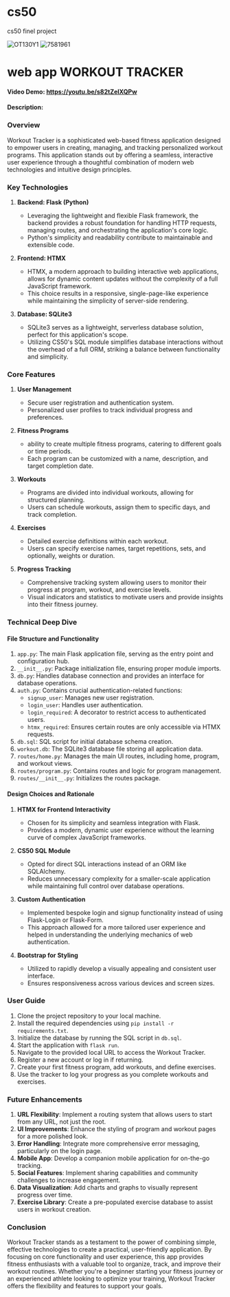 # cs50
cs50 finel project

![OT130Y1](https://github.com/user-attachments/assets/bd5fc357-5d2d-4587-ad17-66c3503f528b)
![7581961](https://github.com/user-attachments/assets/69d20ce0-a71c-40ef-88d7-c3700c60f44b)

# web app WORKOUT TRACKER
#### Video Demo:  <https://youtu.be/s82tZelXQPw>
#### Description:
### Overview
Workout Tracker is a sophisticated web-based fitness application designed to empower users in creating, managing, and tracking personalized workout programs. This application stands out by offering a seamless, interactive user experience through a thoughtful combination of modern web technologies and intuitive design principles.

### Key Technologies
1. **Backend: Flask (Python)**
   - Leveraging the lightweight and flexible Flask framework, the backend provides a robust foundation for handling HTTP requests, managing routes, and orchestrating the application's core logic.
   - Python's simplicity and readability contribute to maintainable and extensible code.

2. **Frontend: HTMX**
   - HTMX, a modern approach to building interactive web applications, allows for dynamic content updates without the complexity of a full JavaScript framework.
   - This choice results in a responsive, single-page-like experience while maintaining the simplicity of server-side rendering.

3. **Database: SQLite3**
   - SQLite3 serves as a lightweight, serverless database solution, perfect for this application's scope.
   - Utilizing CS50's SQL module simplifies database interactions without the overhead of a full ORM, striking a balance between functionality and simplicity.

### Core Features

1. **User Management**
   - Secure user registration and authentication system.
   - Personalized user profiles to track individual progress and preferences.

2. **Fitness Programs**
   - ability to create multiple fitness programs, catering to different goals or time periods.
   - Each program can be customized with a name, description, and target completion date.

3. **Workouts**
   - Programs are divided into individual workouts, allowing for structured planning.
   - Users can schedule workouts, assign them to specific days, and track completion.

4. **Exercises**
   - Detailed exercise definitions within each workout.
   - Users can specify exercise names, target repetitions, sets, and optionally, weights or duration.

5. **Progress Tracking**
   - Comprehensive tracking system allowing users to monitor their progress at program, workout, and exercise levels.
   - Visual indicators and statistics to motivate users and provide insights into their fitness journey.

### Technical Deep Dive

#### File Structure and Functionality
1. `app.py`: The main Flask application file, serving as the entry point and configuration hub.
2. `__init__.py`: Package initialization file, ensuring proper module imports.
3. `db.py`: Handles database connection and provides an interface for database operations.
4. `auth.py`: Contains crucial authentication-related functions:
   - `signup_user`: Manages new user registration.
   - `login_user`: Handles user authentication.
   - `login_required`: A decorator to restrict access to authenticated users.
   - `htmx_required`: Ensures certain routes are only accessible via HTMX requests.
5. `db.sql`: SQL script for initial database schema creation.
6. `workout.db`: The SQLite3 database file storing all application data.
7. `routes/home.py`: Manages the main UI routes, including home, program, and workout views.
8. `routes/program.py`: Contains routes and logic for program management.
9. `routes/__init__.py`: Initializes the routes package.

#### Design Choices and Rationale
1. **HTMX for Frontend Interactivity**
   - Chosen for its simplicity and seamless integration with Flask.
   - Provides a modern, dynamic user experience without the learning curve of complex JavaScript frameworks.

2. **CS50 SQL Module**
   - Opted for direct SQL interactions instead of an ORM like SQLAlchemy.
   - Reduces unnecessary complexity for a smaller-scale application while maintaining full control over database operations.

3. **Custom Authentication**
   - Implemented bespoke login and signup functionality instead of using Flask-Login or Flask-Form.
   - This approach allowed for a more tailored user experience and helped in understanding the underlying mechanics of web authentication.

4. **Bootstrap for Styling**
   - Utilized to rapidly develop a visually appealing and consistent user interface.
   - Ensures responsiveness across various devices and screen sizes.

### User Guide
1. Clone the project repository to your local machine.
2. Install the required dependencies using `pip install -r requirements.txt`.
3. Initialize the database by running the SQL script in `db.sql`.
4. Start the application with `flask run`.
5. Navigate to the provided local URL to access the Workout Tracker.
6. Register a new account or log in if returning.
7. Create your first fitness program, add workouts, and define exercises.
8. Use the tracker to log your progress as you complete workouts and exercises.

### Future Enhancements
1. **URL Flexibility**: Implement a routing system that allows users to start from any URL, not just the root.
2. **UI Improvements**: Enhance the styling of program and workout pages for a more polished look.
3. **Error Handling**: Integrate more comprehensive error messaging, particularly on the login page.
4. **Mobile App**: Develop a companion mobile application for on-the-go tracking.
5. **Social Features**: Implement sharing capabilities and community challenges to increase engagement.
6. **Data Visualization**: Add charts and graphs to visually represent progress over time.
7. **Exercise Library**: Create a pre-populated exercise database to assist users in workout creation.

### Conclusion
Workout Tracker stands as a testament to the power of combining simple, effective technologies to create a practical, user-friendly application. By focusing on core functionality and user experience, this app provides fitness enthusiasts with a valuable tool to organize, track, and improve their workout routines. Whether you're a beginner starting your fitness journey or an experienced athlete looking to optimize your training, Workout Tracker offers the flexibility and features to support your goals.
